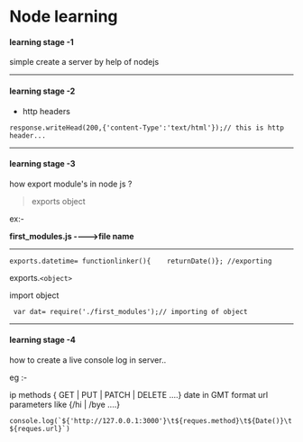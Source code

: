 # **Node learning**

#### learning stage -1

simple create a server by help of  nodejs

---



#### learning stage -2

* http headers

```
response.writeHead(200,{'content-Type':'text/html'});// this is http header...
```

---



#### learning stage -3

how export module's in node js ?

> exports object

ex:-

**first_modules.js ---->file name**

_________

```
exports.datetime= functionlinker(){    returnDate()}; //exporting
```

exports.`<object>`

import object

```
 var dat= require('./first_modules');// importing of object 
```

---

#### learning stage -4

how to create a live console log  in server..

eg :-

ip methods { GET | PUT | PATCH | DELETE ....}  date in GMT format url parameters like {/hi | /bye ....}

```
console.log(`${'http://127.0.0.1:3000'}\t${reques.method}\t${Date()}\t ${reques.url}`)

```
